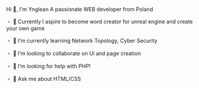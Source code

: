 Hi 👋, I'm Ynglean
A passionate WEB developer from Poland

・ 🐲 Currently I aspire to become word creator for unreal engine and create your own game

・ 🌱 I’m currently learning Network Topology, Cyber Security

・ 👯 I’m looking to collaborate on Ui and page creation

・ 🤝 I’m looking for help with PHP!

・ 💬 Ask me about HTML/CSS
